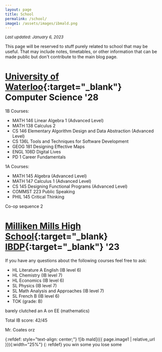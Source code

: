 ```yaml
---
layout: page
title: School
permalink: /school/
image1: /assets/images/ibmald.png
---
```


_<font size= "2"> Last updated: January 6, 2023 </font>_

This page will be reserved to stuff purely related to school that may be useful. That may include notes,
timetables, or other information that can be made public but don't contribute to the main blog page.

# [University of Waterloo](https://uwaterloo.ca/){:target="_blank"} Computer Science '28

1B Courses:

- MATH 146 Linear Algebra 1 (Advanced Level)
- MATH 138 Calculus 2
- CS 146 Elementary Algorithm Design and Data Abstraction (Advanced Level)
- CS 136L Tools and Techniques for Software Development
- GEOG 181 Designing Effective Maps
- ENGL 108D Digital Lives
- PD 1 Career Fundamentals

1A Courses:

- MATH 145 Algebra (Advanced Level)
- MATH 147 Calculus 1 (Advanced Level)
- CS 145 Designing Functional Programs (Advanced Level)
- COMMST 223 Public Speaking
- PHIL 145 Critical Thinking

Co-op sequence 2

# [Milliken Mills High School](https://en.wikipedia.org/wiki/Milliken_Mills_High_School){:target="_blank} [IBDP](https://www.ibo.org/programmes/diploma-programme/){:target="_blank"} '23

If you have any questions about the following courses feel free to ask:

- HL Literature A English (IB level 6)
- HL Chemistry (IB level 7)
- HL Economics (IB level 6)
- SL Physics (IB level 7)
- SL Math Analysis and Approaches (IB level 7)
- SL French B (IB level 6)
- TOK (grade: B)

barely clutched an A on EE (mathematics)

Total IB score: 42/45

Mr. Coates orz

{:refdef: style="text-align: center;"}
![ib mald]({{ page.image1 | relative_url }}){:width="25%"}
{: refdef}
you win some you lose some



